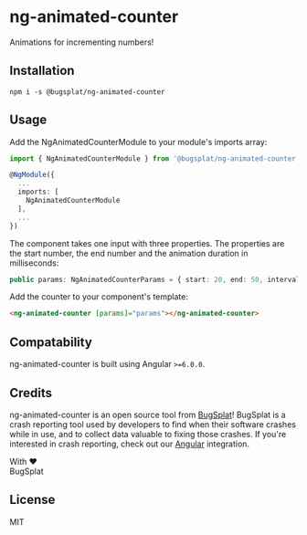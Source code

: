 # ng-animated-counter

Animations for incrementing numbers!

## Installation

`npm i -s @bugsplat/ng-animated-counter`

## Usage

Add the NgAnimatedCounterModule to your module's imports array:

```ts
import { NgAnimatedCounterModule } from '@bugsplat/ng-animated-counter'

@NgModule({
  ...
  imports: [
    NgAnimatedCounterModule
  ],
  ...
})
```

The component takes one input with three properties. The properties are the start number, the end number and the animation duration in milliseconds:

```ts
public params: NgAnimatedCounterParams = { start: 20, end: 50, interval: 10 };
```

Add the counter to your component's template:

```html
<ng-animated-counter [params]="params"></ng-animated-counter>
```

## Compatability

ng-animated-counter is built using Angular `>=6.0.0`.

## Credits

ng-animated-counter is an open source tool from [BugSplat](https://www.bugsplat.com/)! BugSplat is a crash reporting tool used by developers to find when their software crashes while in use, and to collect data valuable to fixing those crashes. If you're interested in crash reporting, check out our [Angular](https://www.bugsplat.com/docs/sdk/angular/) integration. 

With :heart:  
BugSplat

## License

MIT
